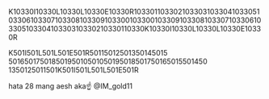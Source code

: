 K10330I10330L10330L10330E10330R10330110330210330310330410330510330610330710330810330910330010330010330910330810330710330610330510330410330310330210330110330K10330I10330L10330L10330E10330R

K501I501L501L501E501R50115012501350145015
50165017501850195010501050195018501750165015501450
1350125011501K501I501L501L501E501R

hata 28 mang aesh aka☝ @IM_gold11
